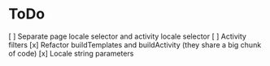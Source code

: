 # ToDo
[ ] Separate page locale selector and activity locale selector
[ ] Activity filters
[x] Refactor buildTemplates and buildActivity (they share a big chunk of code)
[x] Locale string parameters
